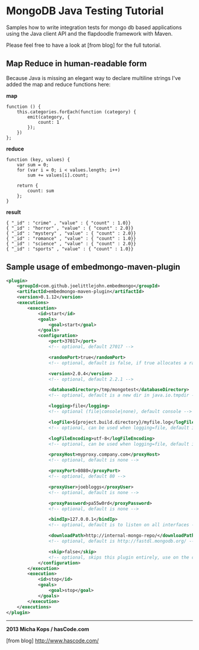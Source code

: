 # MongoDB Java Testing Tutorial

Samples how to write integration tests for mongo db based applications using the Java client API and the flapdoodle framework with Maven.

Please feel free to have a look at [from blog] for the full tutorial.

## Map Reduce in human-readable form

Because Java is missing an elegant way to declare multiline strings I've added the map and reduce functions here:

**map**

    function () {
        this.categories.forEach(function (category) {
            emit(category, {
                count: 1
            });
        })
    };


**reduce**

    function (key, values) {
        var sum = 0;
        for (var i = 0; i < values.length; i++)
            sum += values[i].count;
    
        return {
            count: sum
        };
    }

**result**

    { "_id" : "crime" , "value" : { "count" : 1.0}}
    { "_id" : "horror" , "value" : { "count" : 2.0}}
    { "_id" : "mystery" , "value" : { "count" : 2.0}}
    { "_id" : "romance" , "value" : { "count" : 1.0}}
    { "_id" : "science" , "value" : { "count" : 2.0}}
    { "_id" : "sports" , "value" : { "count" : 1.0}}
    
## Sample usage of embedmongo-maven-plugin

```xml
<plugin>
    <groupId>com.github.joelittlejohn.embedmongo</groupId>
    <artifactId>embedmongo-maven-plugin</artifactId>
    <version>0.1.12</version>
    <executions>
        <execution>
            <id>start</id>
            <goals>
                <goal>start</goal>
            </goals>
            <configuration>
                <port>37017</port>
                <!-- optional, default 27017 -->

                <randomPort>true</randomPort>
                <!-- optional, default is false, if true allocates a random port and overrides embedmongo.port -->

                <version>2.0.4</version>
                <!-- optional, default 2.2.1 -->

                <databaseDirectory>/tmp/mongotest</databaseDirectory>
                <!-- optional, default is a new dir in java.io.tmpdir -->

                <logging>file</logging>
                <!-- optional (file|console|none), default console -->

                <logFile>${project.build.directory}/myfile.log</logFile>
                <!-- optional, can be used when logging=file, default is ./embedmongo.log -->

                <logFileEncoding>utf-8</logFileEncoding>
                <!-- optional, can be used when logging=file, default is utf-8 -->

                <proxyHost>myproxy.company.com</proxyHost>
                <!-- optional, default is none -->

                <proxyPort>8080</proxyPort>
                <!-- optional, default 80 -->

                <proxyUser>joebloggs</proxyUser>
                <!-- optional, default is none -->

                <proxyPassword>pa55w0rd</proxyPassword>
                <!-- optional, default is none -->

                <bindIp>127.0.0.1</bindIp>
                <!-- optional, default is to listen on all interfaces -->

                <downloadPath>http://internal-mongo-repo/</downloadPath>
                <!-- optional, default is http://fastdl.mongodb.org/ -->

                <skip>false</skip>
                <!-- optional, skips this plugin entirely, use on the command line like -Dembedmongo.skip -->
            </configuration>
        </execution>
        <execution>
            <id>stop</id>
            <goals>
                <goal>stop</goal>
            </goals>
        </execution>
    </executions>
</plugin>
```

----
**2013 Micha Kops / hasCode.com**

[from blog] http://www.hascode.com/
